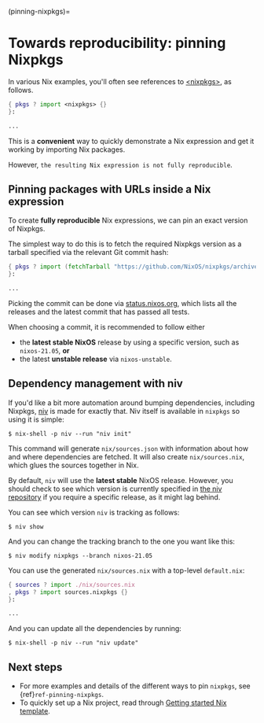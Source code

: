 (pinning-nixpkgs)=

# Towards reproducibility: pinning Nixpkgs

In various Nix examples, you'll often see references to [\<nixpkgs>](https://github.com/NixOS/nixpkgs), as follows.

```nix
{ pkgs ? import <nixpkgs> {}
}:

...
```

This is a **convenient** way to quickly demonstrate a Nix expression and get it working by importing Nix packages.

However, <ref-search-path>`the resulting Nix expression is not fully reproducible`.

## Pinning packages with URLs inside a Nix expression

To create **fully reproducible** Nix expressions, we can pin an exact version of Nixpkgs.

The simplest way to do this is to fetch the required Nixpkgs version as a tarball specified via the relevant Git commit hash:

```nix
{ pkgs ? import (fetchTarball "https://github.com/NixOS/nixpkgs/archive/3590f02e7d5760e52072c1a729ee2250b5560746.tar.gz") {}
}:

...
```

Picking the commit can be done via [status.nixos.org](https://status.nixos.org/),
which lists all the releases and the latest commit that has passed all tests.

When choosing a commit, it is recommended to follow either

- the **latest stable NixOS** release by using a specific version, such as `nixos-21.05`, **or**
- the latest **unstable release** via `nixos-unstable`.

## Dependency management with niv

If you'd like a bit more automation around bumping dependencies, including Nixpkgs,
[niv](https://github.com/nmattia/niv/) is made for exactly that. Niv itself is available
in `nixpkgs` so using it is simple:

```shell-session
$ nix-shell -p niv --run "niv init"
```

This command will generate `nix/sources.json` with information about how and where
dependencies are fetched. It will also create `nix/sources.nix`, which glues the sources together in Nix.

By default, `niv` will use the **latest stable** NixOS release. However, you should check to see which version is currently specified in [the niv repository](https://github.com/nmattia/niv) if you require a specific release, as it might lag behind.

You can see which version `niv` is tracking as follows:

```shell-session
$ niv show
```

And you can change the tracking branch to the one you want like this:

```shell-session
$ niv modify nixpkgs --branch nixos-21.05
```

You can use the generated `nix/sources.nix` with a top-level `default.nix`:

```nix
{ sources ? import ./nix/sources.nix
, pkgs ? import sources.nixpkgs {}
}:

...
```

And you can update all the dependencies by running:

```shell-session
$ nix-shell -p niv --run "niv update"
```

## Next steps

- For more examples and details of the different ways to pin `nixpkgs`, see {ref}`ref-pinning-nixpkgs`.
- To quickly set up a Nix project, read through
  [Getting started Nix template](https://github.com/nix-dot-dev/getting-started-nix-template).
